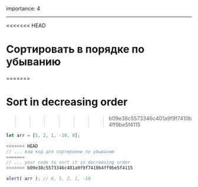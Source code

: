 importance: 4

---

<<<<<<< HEAD
# Сортировать в порядке по убыванию
=======
# Sort in decreasing order
>>>>>>> b09e38c5573346c401a9f9f7410b4ff9be5f4115

```js
let arr = [5, 2, 1, -10, 8];

<<<<<<< HEAD
// ... ваш код для сортировки по убыванию
=======
// ... your code to sort it in decreasing order
>>>>>>> b09e38c5573346c401a9f9f7410b4ff9be5f4115

alert( arr ); // 8, 5, 2, 1, -10
```

